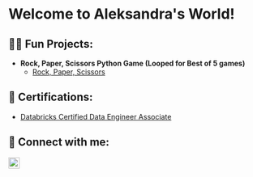<h1>Welcome to Aleksandra's World!

<h2>👨‍💻 Fun Projects:</h2>

- <b>Rock, Paper, Scissors Python Game (Looped for Best of 5 games)</b>
  - [Rock, Paper, Scissors](https://github.com/hey-marchenko/rock-paper-scissors)

<h2>📝 Certifications:</h2>

  - [Databricks Certified Data Engineer Associate](https://credentials.databricks.com/1f9ec0c2-5a05-4470-8af7-1881911ae372#acc.u7QsgUcS)

<h2> 🤳 Connect with me:</h2>

[<img align="left" alt="AleksandraMarchenko | LinkedIn" width="22px" src="https://cdn.jsdelivr.net/npm/simple-icons@v3/icons/linkedin.svg" />][linkedin]

[linkedin]: https://www.linkedin.com/in/aleksandra-mt/

<!--
**hey-marchenko/hey-marchenko** is a ✨ _special_ ✨ repository because its `README.md` (this file) appears on your GitHub profile.

Here are some ideas to get you started:

- 🔭 I’m currently working on ...
- 🌱 I’m currently learning ...
- 👯 I’m looking to collaborate on ...
- 🤔 I’m looking for help with ...
- 💬 Ask me about ...
- 📫 How to reach me: ...
- 😄 Pronouns: ...
- ⚡ Fun fact: ...
-->
